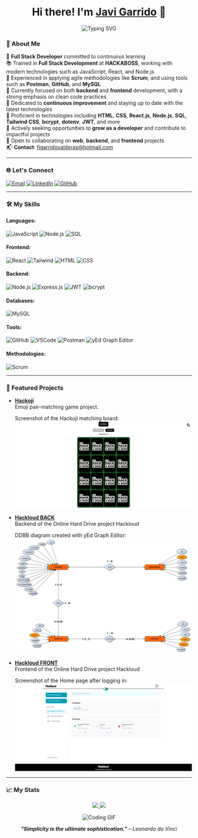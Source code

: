 <h1 align="center">Hi there! I'm <a href="https://github.com/JaviGarrido13">Javi Garrido</a> 👋</h1>

<p align="center">
  <img src="https://readme-typing-svg.herokuapp.com?font=Fira+Code&size=22&pause=1000&color=F78C6C&center=true&vCenter=true&width=750&lines=Fullstack+Developer+in+constant+learning;Backend+and+clean+code+enthusiast;Building+with+JavaScript+and+React;Details+make+the+difference" alt="Typing SVG" />
</p>

### 🚀 About Me

💼 **Full Stack Developer** committed to continuous learning  
📚 Trained in **Full Stack Development** at **HACKABOSS**, working with modern technologies such as JavaScript, React, and Node.js  
🧩 Experienced in applying agile methodologies like **Scrum**, and using tools such as **Postman**, **GitHub**, and **MySQL**  
🔭 Currently focused on both **backend** and **frontend** development, with a strong emphasis on clean code practices  
🌱 Dedicated to **continuous improvement** and staying up to date with the latest technologies  
🚀 Proficient in technologies including **HTML**, **CSS**, **React.js**, **Node.js**, **SQL**, **Tailwind CSS**, **bcrypt**, **dotenv**, **JWT**, and more  
🎯 Actively seeking opportunities to **grow as a developer** and contribute to impactful projects  
🤝 Open to collaborating on **web**, **backend**, and **frontend** projects  
📬 **Contact**: [fjgarridovalderas@hotmail.com](mailto:fjgarridovalderas@hotmail.com)


---

### 🌐 Let's Connect

[![Email](https://img.shields.io/badge/-Email-D14836?style=flat&logo=gmail&logoColor=white)](mailto:fjgarridovalderas@hotmail.com)
[![LinkedIn](https://img.shields.io/badge/-LinkedIn-0A66C2?style=flat&logo=linkedin&logoColor=white)](https://www.linkedin.com/in/francisco-javier-garrido-valderas-030860328/)
[![GitHub](https://img.shields.io/badge/-GitHub-black?style=flat&logo=github)](https://github.com/JaviGarrido13)

---

### 🛠️ **My Skills**

#### **Languages:**
![JavaScript](https://img.shields.io/badge/-JavaScript-F7DF1E?style=flat&logo=javascript&logoColor=black)
![Node.js](https://img.shields.io/badge/-Node.js-339933?style=flat&logo=node.js&logoColor=white)
![SQL](https://img.shields.io/badge/-SQL-003B57?style=flat&logo=sql&logoColor=white)

#### **Frontend:**
![React](https://img.shields.io/badge/-React-61DAFB?style=flat&logo=react&logoColor=black)
![Tailwind](https://img.shields.io/badge/-Tailwind_CSS-38B2AC?style=flat&logo=tailwind-css&logoColor=white)
![HTML](https://img.shields.io/badge/-HTML5-E34F26?style=flat&logo=html5&logoColor=white)
![CSS](https://img.shields.io/badge/-CSS3-1572B6?style=flat&logo=css3)

#### **Backend:**
![Node.js](https://img.shields.io/badge/-Node.js-339933?style=flat&logo=node.js&logoColor=white)
![Express.js](https://img.shields.io/badge/-Express.js-000000?style=flat&logo=express&logoColor=white)
![JWT](https://img.shields.io/badge/-JWT-000000?style=flat&logo=json-web-tokens&logoColor=white)
![bcrypt](https://img.shields.io/badge/-bcrypt-005D61?style=flat&logo=hashicorp&logoColor=white)

#### **Databases:**
![MySQL](https://img.shields.io/badge/-MySQL-00758F?style=flat&logo=mysql&logoColor=white)

#### **Tools:**
![GitHub](https://img.shields.io/badge/-GitHub-181717?style=flat&logo=github)
![VSCode](https://img.shields.io/badge/-VS%20Code-007ACC?style=flat&logo=visual-studio-code)
![Postman](https://img.shields.io/badge/-Postman-FF6C37?style=flat&logo=postman&logoColor=white)
![yEd Graph Editor](https://img.shields.io/badge/-yEd%20Graph%20Editor-98B8D9?style=flat&logo=yed&logoColor=white)

#### **Methodologies:**
![Scrum](https://img.shields.io/badge/-Scrum-6DB33F?style=flat&logo=agile&logoColor=white)

---

### 🚀 Featured Projects

- **[Hackoji](https://github.com/JaviGarrido13/Hackoji-Parejas-Emojis)**  
  Emoji pair-matching game project.  
  
  Screenshot of the Hackoji matching board:  
  <img src="https://github.com/JaviGarrido13/JaviGarrido13/blob/main/Hackoji.png?raw=true" width="500" />

- **[Hackloud BACK](https://github.com/JaviGarrido13/Hackloud-Disco-Duro-Online-BACK)**  
  Backend of the Online Hard Drive project Hackloud  
  
  DDBB diagram created with yEd Graph Editor:  
  <img src="https://github.com/JaviGarrido13/Hackloud-Disco-Duro-Online-BACK/blob/main/src/db/PFB_DiscoDuroOnline.jpg?raw=true" width="500" />

- **[Hackloud FRONT](https://github.com/JaviGarrido13/Hackloud-Disco-Duro-Online-FRONT)**  
  Frontend of the Online Hard Drive project Hackloud
  
  Screenshot of the Home page after logging in:  
  <img src="https://github.com/JaviGarrido13/JaviGarrido13/blob/main/Hackloud_Home.png?raw=true" width="500" />

---

### 📈 My Stats

<div align="center">
  <a href="https://github.com/JaviGarrido13">
    <img width="48%" src="https://github-readme-stats.vercel.app/api?username=JaviGarrido13&show_icons=true&theme=radical" />
  </a>
  <a href="https://github.com/JaviGarrido13">
    <img width="48%" src="https://github-readme-stats.vercel.app/api/top-langs/?username=JaviGarrido13&layout=compact&theme=radical" />
  </a>
</div>

<p align="center">
  <img src="https://media.giphy.com/media/qgQUggAC3Pfv687qPC/giphy.gif" width="400" alt="Coding GIF" />
</p>

<p align="center">
  <em><strong>"Simplicity is the ultimate sophistication."</strong> – Leonardo da Vinci</em>
</p>

